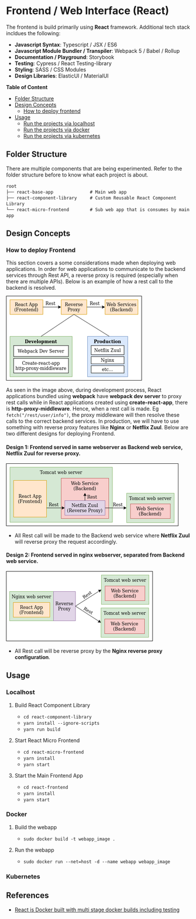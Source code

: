 # Frontend / Web Interface (React)

The frontend is build primarily using **React** framework. Additional tech stack incldues the following:
- **Javascript Syntax**: Typescript / JSX / ES6
- **Javascript Module Bundler / Transpiler**: Webpack 5 / Babel / Rollup
- **Documentation / Playground**: Storybook
- **Testing**: Cypress / React Testing-library
- **Styling**: SASS / CSS Modules
- **Design Libraries**: ElasticUI / MaterialUI

**Table of Content**
- [Folder Structure](#folder-structure)
- [Design Concepts](#design-concepts)
    - [How to deploy frontend](#how-to-deploy-frontend)
- [Usage](#usage)
    - [Run the projects via localhost](#localhost)
    - [Run the projects via docker](#docker)
    - [Run the projects via kubernetes](#kubernetes)

## Folder Structure

There are multiple components that are being experimented. Refer to the folder structure before to know what each project
is about.

```
root
├── react-base-app              # Main web app
├── react-component-library     # Custom Reusable React Component Library
└── react-micro-frontend        # Sub web app that is consumes by main app  
```

## Design Concepts

### How to deploy Frontend

This section covers a some considerations made when deploying web applications. In order for web applications to communicate
to the backend services through Rest API, a reverse proxy is required (especially when there are multiple APIs). Below is 
an example of how a rest call to the backend is resolved.

![Frontend Reverse Proxy](../doc/images/frontend_reverse_proxy.png)

As seen in the image above, during development process, React applications bundled using **webpack** have **webpack dev server** 
to proxy rest calls while in React applications created using **create-react-app**, there is **http-proxy-middleware**. Hence, 
when a rest call is made. Eg `fetch("/rest/user/info")`, the proxy middleware will then resolve these calls to the correct
backend services. In production, we will have to use something with reverse proxy features like **Nginx** or **Netflix Zuul**. Below
are two different designs for deploying Frontend.

#### Design 1: Frontend served in same webserver as Backend web service, Netflix Zuul for reverse proxy.

![Frontend Design 1](../doc/images/frontend_design1.png)

- All Rest call will be made to the Backend web service where **Netflix Zuul** will reverse proxy the request accordingly.

#### Design 2: Frontend served in nginx webserver, separated from Backend web service.

![Frontend Design 2](../doc/images/frontend_design2.png)

- All Rest call will be reverse proxy by the **Nginx reverse proxy configuration**.

## Usage

### Localhost

1. Build React Component Library
    - `cd react-component-library`
    - `yarn install --ignore-scripts`
    - `yarn run build`

2. Start React Micro Frontend
    - `cd react-micro-frontend`
    - `yarn install`
    - `yarn start`

3. Start the Main Frontend App
    - `cd react-frontend`
    - `yarn install`
    - `yarn start`

### Docker

1. Build the webapp
    - `sudo docker build -t webapp_image .`

2. Run the webapp
    - `sudo docker run --net=host -d --name webapp webapp_image`

### Kubernetes


## References

- [React is Docker built with multi stage docker builds including testing](https://medium.com/@tiangolo/react-in-docker-with-nginx-built-with-multi-stage-docker-builds-including-testing-8cc49d6ec305)
